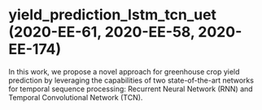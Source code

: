# yield_prediction_lstm_tcn_uet (2020-EE-61, 2020-EE-58, 2020-EE-174)
In this work, we propose a novel approach for greenhouse crop yield prediction by leveraging the capabilities of two state-of-the-art networks for temporal sequence processing: Recurrent Neural Network (RNN) and Temporal Convolutional Network (TCN). 
